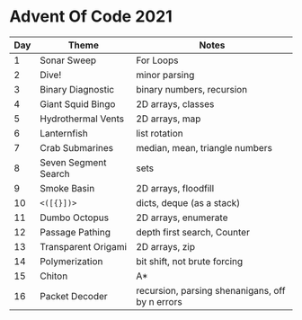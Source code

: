 # Advent Of Code 2021

Day | Theme | Notes
----|-------|-------
1   |Sonar Sweep| For Loops
2   | Dive!     | minor parsing
3   |Binary Diagnostic|binary numbers, recursion
4   |Giant Squid Bingo| 2D arrays, classes
5   |Hydrothermal Vents|2D arrays, map
6   |Lanternfish|list rotation
7   |Crab Submarines|median, mean, triangle numbers
8   |Seven Segment Search|sets
9   |Smoke Basin|2D arrays, floodfill
10  |`<([{}])>`|dicts, deque (as a stack)
11  |Dumbo Octopus|2D arrays, enumerate
12  |Passage Pathing|depth first search, Counter
13  |Transparent Origami| 2D arrays, zip
14  |Polymerization|bit shift, not brute forcing
15  |Chiton|A*
16  |Packet Decoder|recursion, parsing shenanigans, off by n errors
